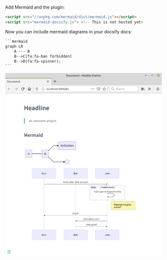 Add Mermaid and the plugin:

```html
<script src="//unpkg.com/mermaid/dist/mermaid.js"></script>
<script src="mermaid-docsify.js"> <!-- This is not hosted yet>
```

Now you can include mermaid diagrams in your docsify docs:

    ```mermaid
    graph LR
        A --- B
        B-->C[fa:fa-ban forbidden]
        B-->D(fa:fa-spinner);
    ```

![Docsify with mermaid Screenshot](screenshot.png)